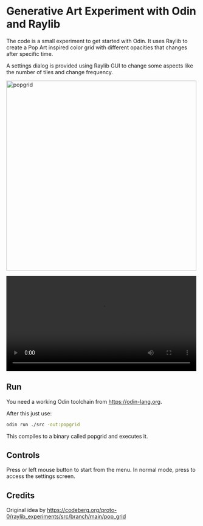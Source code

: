 # Generative Art Experiment with Odin and Raylib

The code is a small experiment to get started with Odin. It uses Raylib to create a Pop Art inspired color grid with different opacities that changes after specific time.

A settings dialog is provided using Raylib GUI to change some aspects like the number of tiles and change frequency.

<img width="500" alt="popgrid" src="https://github.com/pteich/popgrid/assets/7067763/4c5533b6-d953-41bb-a272-99c200fd3c47">

<video width="500" src="https://github.com/pteich/popgrid/assets/7067763/140e08c6-849f-45dd-9afd-5382a4a43d34"></video>

## Run

You need a working Odin toolchain from https://odin-lang.org.

After this just use:
```bash
odin run ./src -out:popgrid
```

This compiles to a binary called popgrid and executes it.

## Controls

Press <space> or left mouse button to start from the menu. In normal mode, press <space> to access the settings screen.

## Credits

Original idea by https://codeberg.org/proto-0/raylib_experiments/src/branch/main/pop_grid
